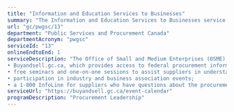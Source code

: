```yaml
---
title: "Information and Education Services to Businesses"
summary: "The Information and Education Services to Businesses service from Public Services and Procurement Canada is available end-to-end online, according to the GC Service Inventory."
url: "gc/pwgsc/13"
department: "Public Services and Procurement Canada"
departmentAcronym: "pwgsc"
serviceId: "13"
onlineEndtoEnd: 1
serviceDescription: "The Office of Small and Medium Enterprises (OSME) assists small and medium enterprises (SMEs) in better understanding how the government buys goods and services by raising awareness of opportunities and by providing the following information services:
• Buyandsell.gc.ca, which provides access to federal procurement information and open data including bid opportunities (tenders), standing offers and supply arrangements, and contract history;
• free seminars and one-on-one sessions to assist suppliers in understanding federal procurement;
• participation in industry and business association events;
• a 1-800 InfoLine for suppliers who have questions about the procurement process and related tools."
serviceUrl: "https://buyandsell.gc.ca/event-calendar"
programDescription: "Procurement Leadership"
---
```

